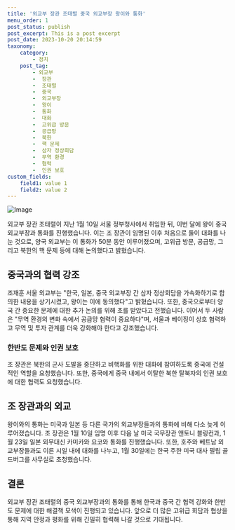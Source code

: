 ```yaml
---
title: '외교부 장관 조태렬 중국 외교부장 왕이와 통화'
menu_order: 1
post_status: publish
post_excerpt: This is a post excerpt
post_date: 2023-10-20 20:14:59
taxonomy:
    category:
        - 정치
    post_tag:
        - 외교부
        -  장관
        -  조태렬
        -  중국
        -  외교부장
        -  왕이
        -  통화
        -  대화
        -  고위급 방문
        -  공급망
        -  북한
        -  핵 문제
        -  삼자 정상회담
        -  무역 환경
        -  협력
        -  인권 보호
custom_fields:
    field1: value 1
    field2: value 2
---
```


![Image](https://imgnews.pstatic.net/image/640/2024/02/06/0000049715_001_20240206233201669.jpg?type=w647)


외교부 장관 조태렬이 지난 1월 10일 서울 정부청사에서 취임한 뒤, 이번 달에 왕이 중국 외교부장과 통화를 진행했습니다. 이는 조 장관이 임명된 이후 처음으로 둘이 대화를 나눈 것으로, 양국 외교부는 이 통화가 50분 동안 이루어졌으며, 고위급 방문, 공급망, 그리고 북한의 핵 문제 등에 대해 논의했다고 밝혔습니다.

## 중국과의 협력 강조

조재훈 서울 외교부는 "한국, 일본, 중국 외교부장 간 삼자 정상회담을 가속화하기로 합의한 내용을 상기시켰고, 왕이는 이에 동의했다"고 밝혔습니다. 또한, 중국으로부터 양국 간 중요한 문제에 대한 추가 논의를 위해 초를 받았다고 전했습니다. 이어서 두 사람은 "무역 환경의 변화 속에서 공급망 협력이 중요하다"며, 서울과 베이징이 상호 협력하고 무역 및 투자 관계를 더욱 강화해야 한다고 강조했습니다.

### 한반도 문제와 인권 보호

조 장관은 북한의 군사 도발을 중단하고 비핵화를 위한 대화에 참여하도록 중국에 건설적인 역할을 요청했습니다. 또한, 중국에게 중국 내에서 이탈한 북한 탈북자의 인권 보호에 대한 협력도 요청했습니다.

## 조 장관과의 외교

왕이와의 통화는 미국과 일본 등 다른 국가의 외교부장들과의 통화에 비해 다소 늦게 이루어졌습니다. 조 장관은 1월 10일 임명 이후 다음 날 미국 국무장관 앤토니 블링컨과, 1월 23일 일본 외무대신 카미카와 요코와 통화를 진행했습니다. 또한, 호주와 베트남 외교부장들과도 이른 시일 내에 대화를 나누고, 1월 30일에는 한국 주한 미국 대사 필립 골드버그를 사무실로 초청했습니다.

## 결론

외교부 장관 조태렬의 중국 외교부장과의 통화를 통해 한국과 중국 간 협력 강화와 한반도 문제에 대한 해결책 모색이 진행되고 있습니다. 앞으로 더 많은 고위급 회담과 협상을 통해 지역 안정과 평화를 위해 긴밀히 협력해 나갈 것으로 기대됩니다.
